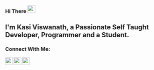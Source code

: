 ### Hi There <img src="https://media.giphy.com/media/hvRJCLFzcasrR4ia7z/giphy.gif" width="25px">

## I'm Kasi Viswanath, a Passionate Self Taught Developer, Programmer and a Student.


<!--
**mnskasi/mnskasi** is a ✨ _special_ ✨ repository because its `README.md` (this file) appears on your GitHub profile.

Here are some ideas to get you started:

- 🔭 I’m currently working on ...
- 🌱 I’m currently learning ...
- 👯 I’m looking to collaborate on ...
- 🤔 I’m looking for help with ...
- 💬 Ask me about ...
- 📫 How to reach me: ...
- 😄 Pronouns: ...
- ⚡ Fun fact: ...
-->

### Connect With Me:

[<img align="left" alt="mns_kasi | Twitter" width="24px" src="https://cdn.jsdelivr.net/npm/simple-icons@v3/icons/twitter.svg" />][twitter]
[<img align="left" alt="mns_kasi | LinkedIn" width="24px" src="https://cdn.jsdelivr.net/npm/simple-icons@v3/icons/linkedin.svg" />][linkedin]
[<img align="left" alt="mns_kasi | Instagram" width="24px" src="https://cdn.jsdelivr.net/npm/simple-icons@v3/icons/instagram.svg" />][instagram]

<br />

<br />
<br />



[twitter]: https://twitter.com/mns_kasi
[instagram]: https://www.instagram.com/mnskasi/
[linkedin]: https://www.linkedin.com/in/mnskasi/
